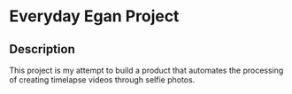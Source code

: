 # Everyday Egan Project

## Description

This project is my attempt to build a product that automates the processing of creating timelapse videos through selfie photos.

